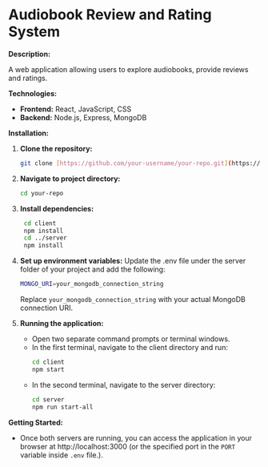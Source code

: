 # Audiobook Review and Rating System

**Description:**

A web application allowing users to explore audiobooks, provide reviews and ratings.

**Technologies:**

* **Frontend:** React, JavaScript, CSS
* **Backend:** Node.js, Express, MongoDB

**Installation:**

1. **Clone the repository:**

   ```bash
   git clone [https://github.com/your-username/your-repo.git](https://github.com/sriramyogi99/Audiobook-Review-and-Rating-System)
2. **Navigate to project directory:**
   ```bash
   cd your-repo
3. **Install dependencies:**
   ```bash
    cd client
    npm install
    cd ../server
    npm install
4. **Set up environment variables:**
  Update the .env file under the server folder of your project and add the following:
    ```bash
    MONGO_URI=your_mongodb_connection_string
    ```
    Replace `your_mongodb_connection_string` with your actual MongoDB connection URI.
  
5. **Running the application:**
   * Open two separate command prompts or terminal windows.
   * In the first terminal, navigate to the client directory and run:
       ```bash
       cd client
       npm start
       ```
   * In the second terminal, navigate to the server directory:
       ```bash
       cd server
       npm run start-all
       ```

**Getting Started:**

* Once both servers are running, you can access the application in your browser at http://localhost:3000 (or the specified port in the `PORT` variable inside `.env` file.).
